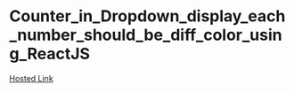 # Counter_in_Dropdown_display_each_number_should_be_diff_color_using_ReactJS

[Hosted Link]([https://stackblitz.com/~/github.com/Dhanarajb/Counter_in_Dropdown_display_each_number_should_be_diff_color_using_ReactJS](https://login-1670c.firebaseapp.com/?587858)https://login-1670c.firebaseapp.com/?587858)
